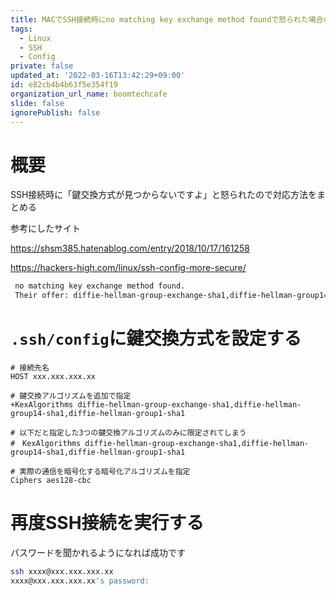```yaml
---
title: MACでSSH接続時にno matching key exchange method foundで怒られた場合の対応方法
tags:
  - Linux
  - SSH
  - Config
private: false
updated_at: '2022-03-16T13:42:29+09:00'
id: e82cb4b4b63f5e354f19
organization_url_name: boomtechcafe
slide: false
ignorePublish: false
---
```

# 概要

SSH接続時に「鍵交換方式が見つからないですよ」と怒られたので対応方法をまとめる

参考にしたサイト

https://shsm385.hatenablog.com/entry/2018/10/17/161258

https://hackers-high.com/linux/ssh-config-more-secure/

```bash
 no matching key exchange method found. 
 Their offer: diffie-hellman-group-exchange-sha1,diffie-hellman-group14-sha1,diffie-hellman-group1-sha1
```

# `.ssh/config`に鍵交換方式を設定する

```config
# 接続先名
HOST xxx.xxx.xxx.xx 

# 鍵交換アルゴリズムを追加で指定
+KexAlgorithms diffie-hellman-group-exchange-sha1,diffie-hellman-group14-sha1,diffie-hellman-group1-sha1

# 以下だと指定した3つの鍵交換アルゴリズムのみに限定されてしまう
#　KexAlgorithms diffie-hellman-group-exchange-sha1,diffie-hellman-group14-sha1,diffie-hellman-group1-sha1

# 実際の通信を暗号化する暗号化アルゴリズムを指定
Ciphers aes128-cbc
```

# 再度SSH接続を実行する

パスワードを聞かれるようになれば成功です

```bash
ssh xxxx@xxx.xxx.xxx.xx
xxxx@xxx.xxx.xxx.xx's password:
```
